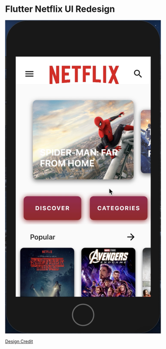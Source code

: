 # Flutter Netflix UI Redesign

![screenshot](image/screenshot.png)

[Design Credit](https://dribbble.com/shots/5026483-Netflix-Mobile-App-Redesign/)
